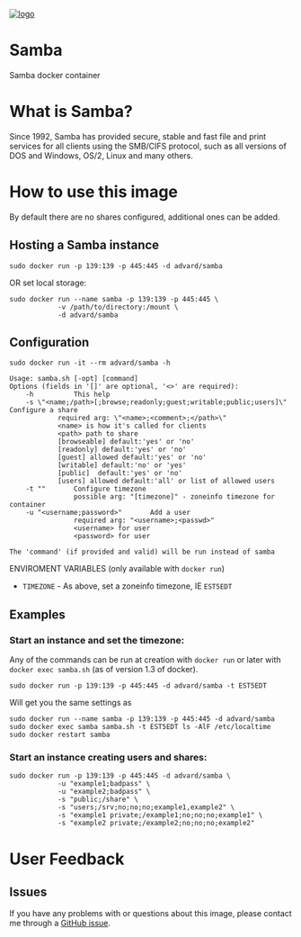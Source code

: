 [![logo](http://www.samba.org/samba/style/2010/grey/headerPrint.jpg)](https://www.samba.org)

# Samba

Samba docker container

# What is Samba?

Since 1992, Samba has provided secure, stable and fast file and print services
for all clients using the SMB/CIFS protocol, such as all versions of DOS and
Windows, OS/2, Linux and many others.

# How to use this image

By default there are no shares configured, additional ones can be added.

## Hosting a Samba instance

    sudo docker run -p 139:139 -p 445:445 -d advard/samba

OR set local storage:

    sudo docker run --name samba -p 139:139 -p 445:445 \
                -v /path/to/directory:/mount \
                -d advard/samba

## Configuration

    sudo docker run -it --rm advard/samba -h

    Usage: samba.sh [-opt] [command]
    Options (fields in '[]' are optional, '<>' are required):
        -h          This help
        -s \"<name;/path>[;browse;readonly;guest;writable;public;users]\" Configure a share
                required arg: \"<name>;<comment>;</path>\"
                <name> is how it's called for clients
                <path> path to share
                [browseable] default:'yes' or 'no'
                [readonly] default:'yes' or 'no'
                [guest] allowed default:'yes' or 'no'
                [writable] default:'no' or 'yes'
                [public]  default:'yes' or 'no'
                [users] allowed default:'all' or list of allowed users
        -t ""       Configure timezone
                    possible arg: "[timezone]" - zoneinfo timezone for container
        -u "<username;password>"       Add a user
                    required arg: "<username>;<passwd>"
                    <username> for user
                    <password> for user

    The 'command' (if provided and valid) will be run instead of samba

ENVIROMENT VARIABLES (only available with `docker run`)

 * `TIMEZONE` - As above, set a zoneinfo timezone, IE `EST5EDT`

## Examples

### Start an instance and set the timezone:

Any of the commands can be run at creation with `docker run` or later with
`docker exec samba.sh` (as of version 1.3 of docker).

    sudo docker run -p 139:139 -p 445:445 -d advard/samba -t EST5EDT

Will get you the same settings as

    sudo docker run --name samba -p 139:139 -p 445:445 -d advard/samba
    sudo docker exec samba samba.sh -t EST5EDT ls -AlF /etc/localtime
    sudo docker restart samba

### Start an instance creating users and shares:

    sudo docker run -p 139:139 -p 445:445 -d advard/samba \
                -u "example1;badpass" \
                -u "example2;badpass" \
                -s "public;/share" \
                -s "users;/srv;no;no;no;example1,example2" \
                -s "example1 private;/example1;no;no;no;example1" \
                -s "example2 private;/example2;no;no;no;example2"

# User Feedback

## Issues

If you have any problems with or questions about this image, please contact me
through a [GitHub issue](https://github.com/ekibort/samba/issues).
